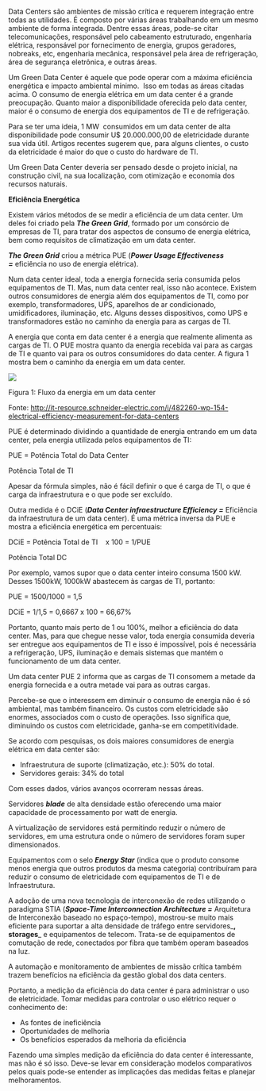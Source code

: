 Data Centers são ambientes de missão crítica e requerem integração entre todas as utilidades. É composto por várias áreas trabalhando em um mesmo ambiente de forma integrada. Dentre essas áreas, pode-se citar telecomunicações, responsável pelo cabeamento estruturado, engenharia elétrica, responsável por fornecimento de energia, grupos geradores, nobreaks, etc, engenharia mecânica, responsável pela área de refrigeração, área de segurança eletrônica, e outras áreas.

Um Green Data Center é aquele que pode operar com a máxima eficiência energética e impacto ambiental mínimo.  Isso em todas as áreas citadas acima. O consumo de energia elétrica em um data center é a grande preocupação. Quanto maior a disponibilidade oferecida pelo data center, maior é o consumo de energia dos equipamentos de TI e de refrigeração.

Para se ter uma ideia, 1 MW  consumidos em um data center de alta disponibilidade pode consumir U$ 20.000.000,00 de eletricidade durante sua vida útil. Artigos recentes sugerem que, para alguns clientes, o custo da eletricidade é maior do que o custo do hardware de TI.

Um Green Data Center deveria ser pensado desde o projeto inicial, na construção civil, na sua localização, com otimização e economia dos recursos naturais.

**Eficiência Energética**

Existem vários métodos de se medir a eficiência de um data center. Um deles foi criado pela _**The Green Grid**_, formado por um consórcio de empresas de TI, para tratar dos aspectos de consumo de energia elétrica, bem como requisitos de climatização em um data center.

_**The Green Grid**_ criou a métrica PUE (_**Power Usage Effectiveness =**_ eficiência no uso de energia elétrica).

Num data center ideal, toda a energia fornecida seria consumida pelos equipamentos de TI. Mas, num data center real, isso não acontece. Existem outros consumidores de energia além dos equipamentos de TI, como por exemplo, transformadores, UPS, aparelhos de ar condicionado, umidificadores, iluminação, etc. Alguns desses dispositivos, como UPS e transformadores estão no caminho da energia para as cargas de TI.

A energia que conta em data center é a energia que realmente alimenta as cargas de TI. O PUE mostra quanto da energia recebida vai para as cargas de TI e quanto vai para os outros consumidores do data center. A figura 1 mostra bem o caminho da energia em um data center.

[![](https://img.uninove.br/static/0/0/0/0/0/0/0/2/7/1/5/271569/15041.jpg)](https://img.uninove.br/static/0/0/0/0/0/0/0/2/7/1/5/271569/15041.jpg)

Figura 1: Fluxo da energia em um data center

Fonte: http://it-resource.schneider-electric.com/i/482260-wp-154-electrical-efficiency-measurement-for-data-centers

PUE é determinado dividindo a quantidade de energia entrando em um data center, pela energia utilizada pelos equipamentos de TI:

PUE = Potência Total do Data Center

Potência Total de TI

Apesar da fórmula simples, não é fácil definir o que é carga de TI, o que é carga da infraestrutura e o que pode ser excluído.

Outra medida é o DCiE (_**Data Center infraestructure Efficiency =**_ Eficiência da infraestrutura de um data center). É uma métrica inversa da PUE e mostra a eficiência energética em percentuais:

DCiE = Potência Total de TI    x 100 = 1/PUE

Potência Total DC

Por exemplo, vamos supor que o data center inteiro consuma 1500 kW.  Desses 1500kW, 1000kW abastecem às cargas de TI, portanto:

PUE = 1500/1000 = 1,5

DCiE = 1/1,5 = 0,6667 x 100 = 66,67%

Portanto, quanto mais perto de 1 ou 100%, melhor a eficiência do data center. Mas, para que chegue nesse valor, toda energia consumida deveria ser entregue aos equipamentos de TI e isso é impossível, pois é necessária a refrigeração, UPS, iluminação e demais sistemas que mantém o funcionamento de um data center.

Um data center PUE 2 informa que as cargas de TI consomem a metade da energia fornecida e a outra metade vai para as outras cargas.

Percebe-se que o interessem em diminuir o consumo de energia não é só ambiental, mas também financeiro. Os custos com eletricidade são enormes, associados com o custo de operações. Isso significa que, diminuindo os custos com eletricidade, ganha-se em competitividade.

Se acordo com pesquisas, os dois maiores consumidores de energia elétrica em data center são:

- Infraestrutura de suporte (climatização, etc.): 50% do total.
- Servidores gerais: 34% do total

Com esses dados, vários avanços ocorreram nessas áreas.

Servidores _**blade**_ de alta densidade estão oferecendo uma maior capacidade de processamento por watt de energia.

A virtualização de servidores está permitindo reduzir o número de servidores, em uma estrutura onde o número de servidores foram super dimensionados.

Equipamentos com o selo _**Energy Star**_ (indica que o produto consome menos energia que outros produtos da mesma categoria) contribuíram para reduzir o consumo de eletricidade com equipamentos de TI e de Infraestrutura.

A adoção de uma nova tecnologia de interconexão de redes utilizando o paradigma STIA (_**Space-Time Interconnection Architecture =**_ Arquitetura de Interconexão baseado no espaço-tempo), mostrou-se muito mais eficiente para suportar a alta densidade de tráfego entre servidores_**, storages**_ e equipamentos de telecom. Trata-se de equipamentos de comutação de rede, conectados por fibra que também operam baseados na luz.

A automação e monitoramento de ambientes de missão crítica também trazem benefícios na eficiência da gestão global dos data centers.

Portanto, a medição da eficiência do data center é para administrar o uso de eletricidade. Tomar medidas para controlar o uso elétrico requer o conhecimento de:

- As fontes de ineficiência
- Oportunidades de melhoria
- Os benefícios esperados da melhoria da eficiência

Fazendo uma simples medição da eficiência do data center é interessante, mas não é só isso. Deve-se levar em consideração modelos comparativos pelos quais pode-se entender as implicações das medidas feitas e planejar melhoramentos.
